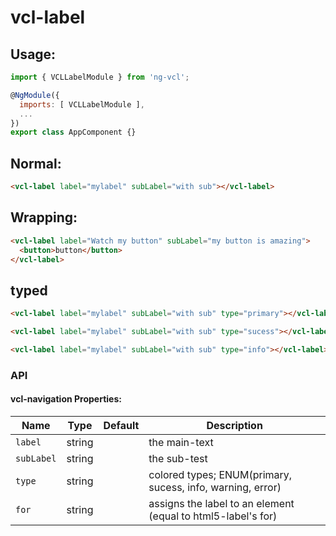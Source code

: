 # vcl-label

## Usage:

```javascript
import { VCLLabelModule } from 'ng-vcl';

@NgModule({
  imports: [ VCLLabelModule ],
  ...
})
export class AppComponent {}
```

## Normal:

```html
<vcl-label label="mylabel" subLabel="with sub"></vcl-label>
```

## Wrapping:

```html
<vcl-label label="Watch my button" subLabel="my button is amazing">
  <button>button</button>
</vcl-label>
```

## typed

```html
<vcl-label label="mylabel" subLabel="with sub" type="primary"></vcl-label>

<vcl-label label="mylabel" subLabel="with sub" type="sucess"></vcl-label>

<vcl-label label="mylabel" subLabel="with sub" type="info"></vcl-label>
```

### API

#### vcl-navigation Properties:

Name       | Type   | Default | Description
---------- | ------ | ------- | ------------------------------------------------------------
`label`    | string |         | the main-text
`subLabel` | string |         | the sub-test
`type`     | string |         | colored types; ENUM(primary, sucess, info, warning, error)
`for`      | string |         | assigns the label to an element (equal to html5-label's for)
